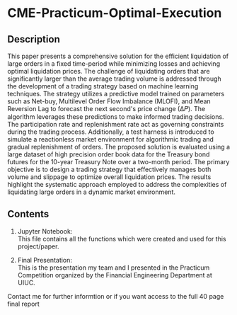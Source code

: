 # CME-Practicum-Optimal-Execution

## Description
This paper presents a comprehensive solution for the efficient liquidation of large orders in a fixed time-period while minimizing losses and achieving optimal liquidation prices. The challenge of liquidating orders that are significantly larger than the average trading volume is addressed through the development of a trading strategy based on machine learning techniques. The strategy utilizes a predictive model trained on parameters such as Net-buy, Multilevel Order Flow Imbalance (MLOFI), and Mean Reversion Lag to forecast the next second's price change (∆𝑃). The algorithm leverages these predictions to make informed trading decisions. The participation rate and replenishment rate act as governing constraints during the trading process. Additionally, a test harness is introduced to simulate a reactionless market environment for algorithmic trading and gradual replenishment of orders. The proposed solution is evaluated using a large dataset of high precision order book data for the Treasury bond futures for the 10-year Treasury Note over a two-month period. The primary objective is to design a trading strategy that effectively manages both volume and slippage to optimize overall liquidation prices. The results highlight the systematic approach employed to address the complexities of liquidating large orders in a dynamic market environment.

## Contents
1. Jupyter Notebook:<br>
This file contains all the functions which were created and used for this project/paper.

2. Final Presentation:<br>
This is the presentation my team and I presented in the Practicum Competition organized by the Financial Engineering Department at UIUC.

Contact me for further informtion or if you want access to the full 40 page final report
